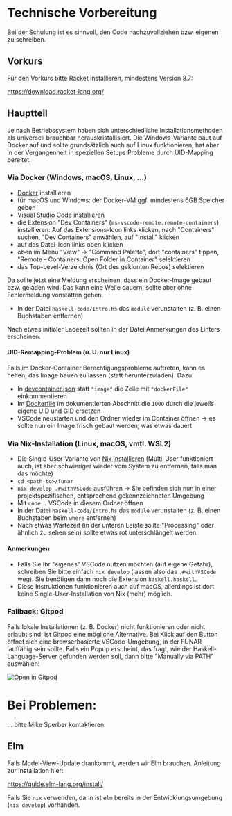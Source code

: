 # Technische Vorbereitung

Bei der Schulung ist es sinnvoll, den Code nachzuvollziehen
bzw. eigenen zu schreiben.

## Vorkurs

Für den Vorkurs bitte Racket installieren, mindestens Version 8.7:

https://download.racket-lang.org/

## Hauptteil

Je nach Betriebssystem haben sich unterschiedliche
Installationsmethoden als universell brauchbar herauskristallisiert.
Die Windows-Variante baut auf Docker auf und sollte grundsätzlich auch
auf Linux funktionieren, hat aber in der Vergangenheit in speziellen
Setups Probleme durch UID-Mapping bereitet.

### Via Docker (Windows, macOS, Linux, ...)

- [Docker](https://www.docker.com/) installieren
- für macOS und Windows: der Docker-VM ggf. mindestens 6GB Speicher
  geben
- [Visual Studio Code](https://code.visualstudio.com/download) installieren
- die Extension "Dev Containers"
  (`ms-vscode-remote.remote-containers`) installieren: Auf das
  Extensions-Icon links klicken, nach "Containers" suchen, "Dev
  Containers" anwählen, auf "Install" klicken
- auf das Datei-Icon links oben klicken
- oben im Menü "View" -> "Command Palette", dort
  "containers" tippen, "Remote - Containers: Open Folder in Container"
  selektieren
- das Top-Level-Verzeichnis (Ort des geklonten Repos) selektieren

Da sollte jetzt eine Meldung erscheinen, dass ein Docker-Image gebaut
bzw. geladen wird.  Das kann eine Weile dauern, sollte aber ohne Fehlermeldung
vonstatten gehen.

- In der Datei `haskell-code/Intro.hs` das `module` verunstalten (z. B. einen
  Buchstaben entfernen)

Nach etwas initialer Ladezeit sollten in der Datei Anmerkungen des Linters
erscheinen.

#### UID-Remapping-Problem (u. U. nur Linux)

Falls im Docker-Container Berechtigungsprobleme auftreten, kann
es helfen, das Image bauen zu lassen (statt herunterzuladen).  Dazu:

- In [devcontainer.json](./.devcontainer/devcontainer.json) statt
  `"image"` die Zeile mit `"dockerFile"` einkommentieren
- Im [Dockerfile](./.devcontainer/Dockerfile) im dokumentierten
  Abschnitt die `1000` durch die jeweils eigene UID und GID ersetzen
- VSCode neustarten und den Ordner wieder im Container öffnen -> es
  sollte nun ein Image frisch gebaut werden, was etwas dauert

### Via Nix-Installation (Linux, macOS, vmtl. WSL2)

- Die Single-User-Variante von [Nix
  installieren](https://nixos.org/download.html#nix-install-linux)
  (Multi-User funktioniert auch, ist aber schwieriger wieder vom
  System zu entfernen, falls man das möchte)
- `cd <path-to>/funar`
- `nix develop .#withVSCode` ausführen -> Sie befinden sich nun in
  einer projektspezifischen, entsprechend gekennzeichneten Umgebung
- Mit `code .` VSCode in diesem Ordner öffnen
- In der Datei `haskell-code/Intro.hs` das `module` verunstalten
  (z. B. einen Buchstaben beim `where` entfernen)
- Nach etwas Wartezeit (in der unteren Leiste sollte "Processing" oder
  ähnlich zu sehen sein) sollte etwas rot unterschlängelt werden

#### Anmerkungen

- Falls Sie Ihr "eigenes" VSCode nutzen möchten (auf eigene Gefahr),
  schreiben Sie bitte einfach `nix develop` (lassen also das
  `.#withVSCode` weg).  Sie benötigen dann noch die Extension
  `haskell.haskell`.
- Diese Instruktionen funktionieren auch auf macOS, allerdings ist
  dort keine Single-User-Installation von Nix (mehr) möglich.

### Fallback: Gitpod

Falls lokale Installationen (z. B. Docker) nicht funktionieren oder nicht
erlaubt sind, ist Gitpod eine mögliche Alternative. Bei Klick auf den Button
öffnet sich eine browserbasierte VSCode-Umgebung, in der FUNAR lauffähig sein
sollte. Falls ein Popup erscheint, das fragt, wie der Haskell-Language-Server
gefunden werden soll, dann bitte "Manually via PATH" auswählen!

[![Open in Gitpod](https://gitpod.io/button/open-in-gitpod.svg)](https://gitpod.io/#https://github.com/active-group/funar)

# Bei Problemen:

... bitte Mike Sperber kontaktieren.

## Elm

Falls Model-View-Update drankommt, werden wir Elm brauchen.  Anleitung
zur Installation hier:

https://guide.elm-lang.org/install/

Falls Sie `nix` verwenden, dann ist `elm` bereits in der
Entwicklungsumgebung (`nix develop`) vorhanden.

